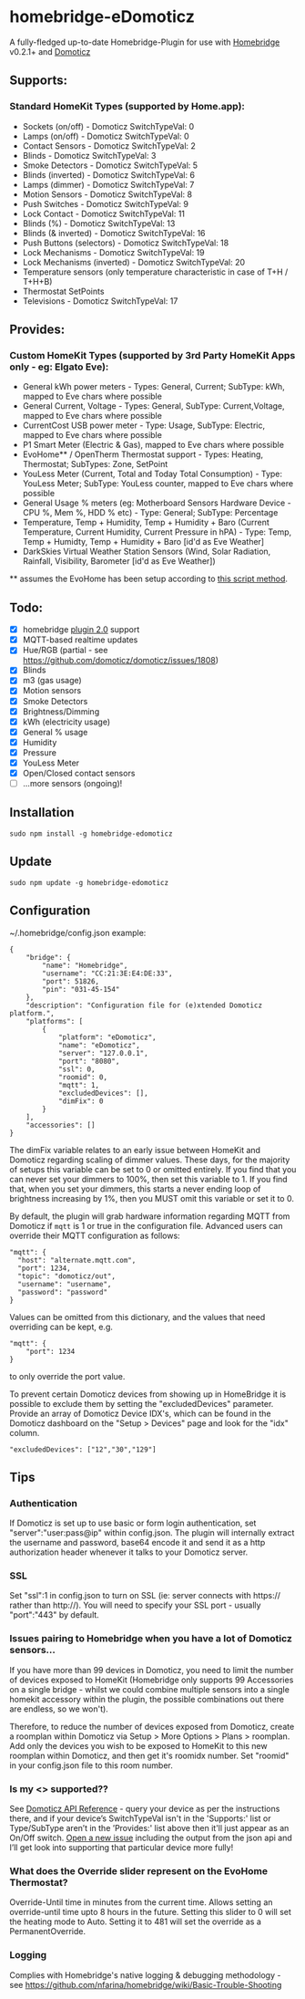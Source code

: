 # homebridge-eDomoticz
A fully-fledged up-to-date Homebridge-Plugin
for use with [Homebridge](https://github.com/nfarina/homebridge) v0.2.1+
and [Domoticz](https://github.com/domoticz/domoticz)

## Supports:
### Standard HomeKit Types (supported by Home.app):
- Sockets (on/off) - Domoticz SwitchTypeVal: 0
- Lamps (on/off) - Domoticz SwitchTypeVal: 0
- Contact Sensors - Domoticz SwitchTypeVal: 2
- Blinds - Domoticz SwitchTypeVal: 3
- Smoke Detectors - Domoticz SwitchTypeVal: 5
- Blinds (inverted) - Domoticz SwitchTypeVal: 6
- Lamps (dimmer) - Domoticz SwitchTypeVal: 7
- Motion Sensors - Domoticz SwitchTypeVal: 8
- Push Switches -  Domoticz SwitchTypeVal: 9
- Lock Contact  - Domoticz SwitchTypeVal: 11
- Blinds (%) - Domoticz SwitchTypeVal: 13
- Blinds (& inverted) - Domoticz SwitchTypeVal: 16
- Push Buttons (selectors) - Domoticz SwitchTypeVal: 18
- Lock Mechanisms - Domoticz SwitchTypeVal: 19
- Lock Mechanisms (inverted) - Domoticz SwitchTypeVal: 20
- Temperature sensors (only temperature characteristic in case of T+H / T+H+B)
- Thermostat SetPoints
- Televisions - Domoticz SwitchTypeVal: 17

## Provides:
### Custom HomeKit Types (supported by 3rd Party HomeKit Apps only - eg: Elgato Eve):
- General kWh power meters - Types: General, Current; SubType: kWh, mapped to Eve chars where possible
- General Current, Voltage - Types: General, SubType: Current,Voltage, mapped to Eve chars where possible
- CurrentCost USB power meter - Type: Usage, SubType: Electric, mapped to Eve chars where possible
- P1 Smart Meter (Electric & Gas), mapped to Eve chars where possible
- EvoHome** / OpenTherm Thermostat support - Types: Heating, Thermostat; SubTypes: Zone, SetPoint
- YouLess Meter (Current, Total and Today Total Consumption) - Type: YouLess Meter; SubType: YouLess counter, mapped to Eve chars where possible
- General Usage % meters (eg: Motherboard Sensors Hardware Device - CPU %, Mem %, HDD % etc) - Type: General; SubType: Percentage
- Temperature, Temp + Humidity, Temp + Humidity + Baro (Current Temperature, Current Humidity, Current Pressure in hPA) - Type: Temp, Temp + Humidty, Temp + Humidity + Baro [id'd as Eve Weather]
- DarkSkies Virtual Weather Station Sensors (Wind, Solar Radiation, Rainfall, Visibility, Barometer [id'd as Eve Weather])

** assumes the EvoHome has been setup according to [this script method](https://www.domoticz.com/wiki/Evohome#Scripting_for_RFG100).

## Todo:
- [x] homebridge [plugin 2.0](https://github.com/nfarina/homebridge/pull/497) support
- [x] MQTT-based realtime updates
- [x] Hue/RGB (partial - see https://github.com/domoticz/domoticz/issues/1808)
- [x] Blinds
- [x] m3 (gas usage)
- [x] Motion sensors
- [x] Smoke Detectors
- [x] Brightness/Dimming
- [x] kWh (electricity usage)
- [x] General % usage
- [x] Humidity
- [x] Pressure
- [x] YouLess Meter
- [x] Open/Closed contact sensors
- [ ] ...more sensors (ongoing)!

## Installation
```
sudo npm install -g homebridge-edomoticz
```

## Update
```
sudo npm update -g homebridge-edomoticz
```

## Configuration

~/.homebridge/config.json example:
```
{
    "bridge": {
        "name": "Homebridge",
        "username": "CC:21:3E:E4:DE:33",
        "port": 51826,
        "pin": "031-45-154"
    },
    "description": "Configuration file for (e)xtended Domoticz platform.",
    "platforms": [
        {
            "platform": "eDomoticz",
            "name": "eDomoticz",
            "server": "127.0.0.1",
            "port": "8080",
            "ssl": 0,
            "roomid": 0,
            "mqtt": 1,
            "excludedDevices": [],
            "dimFix": 0
        }
    ],
    "accessories": []
}
```

The dimFix variable relates to an early issue between HomeKit and Domoticz regarding scaling of dimmer values. These days, for the majority of setups this variable can be set to 0 or omitted entirely. If you find that you can never set your dimmers to 100%, then set this variable to 1. If you find that, when you set your dimmers, this starts a never ending loop of brightness increasing by 1%, then you MUST omit this variable or set it to 0.

By default, the plugin will grab hardware information regarding MQTT from Domoticz if `mqtt` is 1 or true in the configuration file.
Advanced users can override their MQTT configuration as follows:

```
"mqtt": {
  "host": "alternate.mqtt.com",
  "port": 1234,
  "topic": "domoticz/out",
  "username": "username",
  "password": "password"
}
```

Values can be omitted from this dictionary, and the values that need overriding can be kept, e.g.

```
"mqtt": {
    "port": 1234
}
```

to only override the port value.

To prevent certain Domoticz devices from showing up in HomeBridge it is possible to exclude them by setting the "excludedDevices" parameter.
Provide an array of Domoticz Device IDX's, which can be found in the Domoticz dashboard on the "Setup > Devices" page and look for the "idx" column.

```
"excludedDevices": ["12","30","129"]
```

## Tips

### Authentication
If Domoticz is set up to use basic or form login authentication, set "server":"user:pass@ip" within config.json. The plugin will internally extract the username and password, base64 encode it and send it as a http authorization header whenever it talks to your Domoticz server.

### SSL
Set "ssl":1 in config.json to turn on SSL (ie: server connects with https:// rather than http://). You will need to specify your SSL port - usually "port":"443" by default.

### Issues pairing to Homebridge when you have a lot of Domoticz sensors...
If you have more than 99 devices in Domoticz, you need to limit the number of devices exposed to HomeKit (Homebridge only supports 99 Accessories on a single bridge - whilst we could combine multiple sensors into a single homekit accessory within the plugin, the possible combinations out there are endless, so we won't).

Therefore, to reduce the number of devices exposed from Domoticz, create a roomplan within Domoticz via Setup > More Options > Plans > roomplan. Add only the devices you wish to be exposed to HomeKit to this new roomplan within Domoticz, and then get it's roomidx number. Set "roomid" in your config.json file to this room number.

### Is my <<some accessory>> supported??
See [Domoticz API Reference](https://www.domoticz.com/wiki/Domoticz_API/JSON_URL's#Retrieve_status_of_specific_device) - query your device as per the instructions there, and if your device’s SwitchTypeVal isn't in the 'Supports:' list or Type/SubType aren’t in the ’Provides:' list above then it'll just appear as an On/Off switch. [Open a new issue](https://github.com/PatchworkBoy/homebridge-eDomoticz/issues/new) including the output from the json api and I’ll get look into supporting that particular device more fully!

### What does the Override slider represent on the EvoHome Thermostat?
Override-Until time in minutes from the current time. Allows setting an override-until time upto 8 hours in the future. Setting this slider to 0 will set the heating mode to Auto. Setting it to 481 will set the override as a PermanentOverride.

### Logging
Complies with Homebridge's native logging & debugging methodology - see https://github.com/nfarina/homebridge/wiki/Basic-Trouble-Shooting

